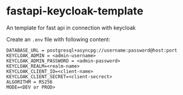 # fastapi-keycloak-template

An template for fast api in connection with keycloak

Create an `.env` file with following content:

```
DATABASE_URL = postgresql+asyncpg://username:password@host:port
KEYCLOAK_ADMIN = <admin-username>
KEYCLOAK_ADMIN_PASSWORD = <admin-password>
KEYCLOAK_REALM=<realm-name>
KEYCLOAK_CLIENT_ID=<client-name>
KEYCLOAK_CLIENT_SECRET=<client-secrect>
ALGORITHM = RS256
MODE=<DEV or PROD>
```
